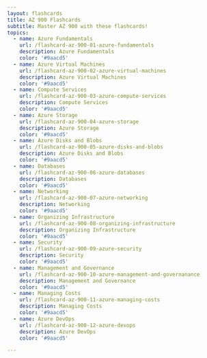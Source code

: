 ```yaml
---
layout: flashcards
title: AZ 900 Flashcards
subtitle: Master AZ 900 with these flashcards!
topics:
  - name: Azure Fundamentals
    url: /flashcard-az-900-01-azure-fundamentals
    description: Azure Fundamentals
    color: '#9aacd5'
  - name: Azure Virtual Machines
    url: /flashcard-az-900-02-azure-virtual-machines
    description: Azure Virtual Machines
    color: '#9aacd5'
  - name: Compute Services
    url: /flashcard-az-900-03-azure-compute-services
    description: Compute Services
    color: '#9aacd5'
  - name: Azure Storage
    url: /flashcard-az-900-04-azure-storage
    description: Azure Storage
    color: '#9aacd5'
  - name: Azure Disks and Blobs
    url: /flashcard-az-900-05-azure-disks-and-blobs
    description: Azure Disks and Blobs
    color: '#9aacd5'
  - name: Databases
    url: /flashcard-az-900-06-azure-databases
    description: Databases
    color: '#9aacd5'
  - name: Networking
    url: /flashcard-az-900-07-azure-networking
    description: Networking
    color: '#9aacd5'
  - name: Organizing Infrastructure
    url: /flashcard-az-900-08-organizing-infrastructure
    description: Organizing Infrastructure
    color: '#9aacd5'
  - name: Security
    url: /flashcard-az-900-09-azure-security
    description: Security
    color: '#9aacd5'
  - name: Management and Governance
    url: /flashcard-az-900-10-azure-management-and-governanance
    description: Management and Governance
    color: '#9aacd5'
  - name: Managing Costs
    url: /flashcard-az-900-11-azure-managing-costs
    description: Managing Costs
    color: '#9aacd5'
  - name: Azure DevOps
    url: /flashcard-az-900-12-azure-devops
    description: Azure DevOps
    color: '#9aacd5'

---
```

